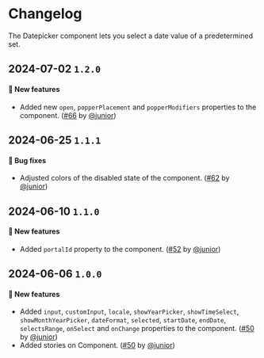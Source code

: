 # Changelog

The Datepicker component lets you select a date value of a predetermined set.

## 2024-07-02 `1.2.0`

#### 🎉 New features

- Added new `open`, `popperPlacement` and `popperModifiers` properties to the component. ([#66](https://git.rarolabs.com.br/frontend/rarui/-/merge_requests/66) by [@junior](https://git.rarolabs.com.br/junior))

## 2024-06-25 `1.1.1`

#### 🐛 Bug fixes

- Adjusted colors of the disabled state of the component. ([#62](https://git.rarolabs.com.br/frontend/rarui/-/merge_requests/62) by [@junior](https://git.rarolabs.com.br/junior))

## 2024-06-10 `1.1.0`

#### 🎉 New features

- Added `portalId` property to the component. ([#52](https://git.rarolabs.com.br/frontend/rarui/-/merge_requests/52) by [@junior](https://git.rarolabs.com.br/junior))

## 2024-06-06 `1.0.0`

#### 🎉 New features

- Added `input`, `customInput`, `locale`, `showYearPicker`, `showTimeSelect`, `showMonthYearPicker`, `dateFormat`, `selected`, `startDate`, `endDate`, `selectsRange`, `onSelect` and `onChange` properties to the component. ([#50](https://git.rarolabs.com.br/frontend/rarui/-/merge_requests/50) by [@junior](https://git.rarolabs.com.br/junior))
- Added stories on Component. ([#50](https://git.rarolabs.com.br/frontend/rarui/-/merge_requests/50) by [@junior](https://git.rarolabs.com.br/junior))

<!-- #### 🛠 Breaking changes -->

<!-- #### 📚 3rd party library updates -->

<!-- #### 🎉 New features -->

<!-- #### 🐛 Bug fixes -->

<!-- #### 💡 Others -->
